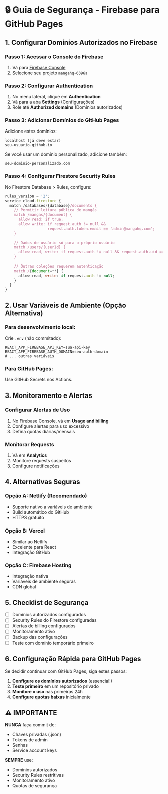 # 🔒 Guia de Segurança - Firebase para GitHub Pages

## 1. Configurar Domínios Autorizados no Firebase

### Passo 1: Acessar o Console do Firebase
1. Vá para [Firebase Console](https://console.firebase.google.com)
2. Selecione seu projeto `mangahq-6396a`

### Passo 2: Configurar Authentication
1. No menu lateral, clique em **Authentication**
2. Vá para a aba **Settings** (Configurações)
3. Role até **Authorized domains** (Domínios autorizados)

### Passo 3: Adicionar Domínios do GitHub Pages
Adicione estes domínios:
```
localhost (já deve estar)
seu-usuario.github.io
```

Se você usar um domínio personalizado, adicione também:
```
seu-dominio-personalizado.com
```

### Passo 4: Configurar Firestore Security Rules
No Firestore Database > Rules, configure:

```javascript
rules_version = '2';
service cloud.firestore {
  match /databases/{database}/documents {
    // Permitir leitura pública de mangás
    match /mangas/{document} {
      allow read: if true;
      allow write: if request.auth != null && 
                   request.auth.token.email == 'admin@mangahq.com';
    }
    
    // Dados de usuário só para o próprio usuário
    match /users/{userId} {
      allow read, write: if request.auth != null && request.auth.uid == userId;
    }
    
    // Outras coleções requerem autenticação
    match /{document=**} {
      allow read, write: if request.auth != null;
    }
  }
}
```

## 2. Usar Variáveis de Ambiente (Opção Alternativa)

### Para desenvolvimento local:
Crie `.env` (não commitado):
```
REACT_APP_FIREBASE_API_KEY=sua-api-key
REACT_APP_FIREBASE_AUTH_DOMAIN=seu-auth-domain
# ... outras variáveis
```

### Para GitHub Pages:
Use GitHub Secrets nos Actions.

## 3. Monitoramento e Alertas

### Configurar Alertas de Uso
1. No Firebase Console, vá em **Usage and billing**
2. Configure alertas para uso excessivo
3. Defina quotas diárias/mensais

### Monitorar Requests
1. Vá em **Analytics** 
2. Monitore requests suspeitos
3. Configure notificações

## 4. Alternativas Seguras

### Opção A: Netlify (Recomendado)
- Suporte nativo a variáveis de ambiente
- Build automático do GitHub
- HTTPS gratuito

### Opção B: Vercel
- Similar ao Netlify
- Excelente para React
- Integração GitHub

### Opção C: Firebase Hosting
- Integração nativa
- Variáveis de ambiente seguras
- CDN global

## 5. Checklist de Segurança

- [ ] Domínios autorizados configurados
- [ ] Security Rules do Firestore configuradas
- [ ] Alertas de billing configurados
- [ ] Monitoramento ativo
- [ ] Backup das configurações
- [ ] Teste com domínio temporário primeiro

## 6. Configuração Rápida para GitHub Pages

Se decidir continuar com GitHub Pages, siga estes passos:

1. **Configure os domínios autorizados** (essencial!)
2. **Teste primeiro** em um repositório privado
3. **Monitore o uso** nas primeiras 24h
4. **Configure quotas baixas** inicialmente

## ⚠️ IMPORTANTE

**NUNCA** faça commit de:
- Chaves privadas (.json)
- Tokens de admin
- Senhas
- Service account keys

**SEMPRE** use:
- Domínios autorizados
- Security Rules restritivas
- Monitoramento ativo
- Quotas de segurança
